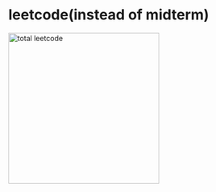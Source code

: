 # leetcode(instead of midterm)
<img width="299" alt="total leetcode" src="https://github.com/Choi-Yoonseo/leetcode2/assets/163809985/65153149-45a6-4714-a45d-399063d33191">
